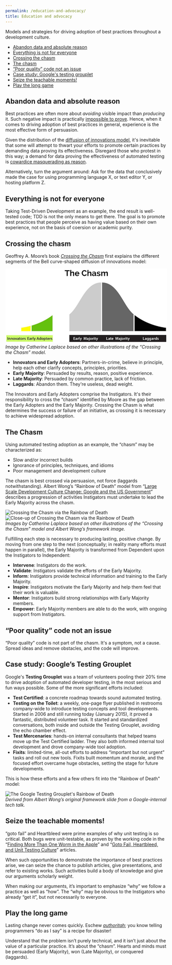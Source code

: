 ```yaml
---
permalink: /education-and-advocacy/
title: Education and advocacy
---
```

Models and strategies for driving adoption of best practices throughout a
development culture.

- [Abandon data and absolute reason](#abandon-data)
- [Everything is not for everyone](#everything-is-not-for-everyone)
- [Crossing the chasm](#crossing-the-chasm)
- [The chasm](#the-chasm)
- [“Poor quality” code not an issue](#poor-quality-not-an-issue)
- [Case study: Google's testing grouplet](#googles-testing-grouplet)
- [Seize the teachable moments!](#seize-the-moment)
- [Play the long game](#play-the-long-game)

## <a name="abandon-data"></a>Abandon data and absolute reason

Best practices are often more about _avoiding_ visible impact than _producing_
it. Such negative impact is practically [impossible to
prove](http://mike-bland.com/2012/07/10/test-mercenaries.html#mercs-proving-negatives).
Hence, when it comes to driving adoption of best practices in general,
experience is the most effective form of persuasion.

Given the distribution of the [diffusion of innovations
model](http://en.wikipedia.org/wiki/Diffusion_of_innovations), it's
inevitable that some will attempt to thwart your efforts to promote certain
practices by demanding data proving its effectiveness. Disregard those who
protest in this way; a demand for data proving the effectiveness of automated
testing is [cowardice masquerading as
reason](http://martinfowler.com/articles/testing-culture.html#change-stand).

Alternatively, turn the argument around: Ask for the data that conclusively
made the case for using programming language X, or text editor Y, or hosting
platform Z.

## <a name="everything-is-not-for-everyone"></a>Everything is not for everyone

Taking Test-Driven Development as an example, the end result is well-tested
code; TDD is not the only means to get there. The goal is to promote best
practices that people perceive as having value based on their own experience,
not on the basis of coersion or academic purity.

## <a name="crossing-the-chasm"></a>Crossing the chasm

Geoffrey A. Moore’s book *[Crossing the
Chasm](http://en.wikipedia.org/wiki/Crossing_the_Chasm)* first explains the
different
segments of the Bell curve-shaped diffusion of innovations model:

![Diffusion of Innovations and the Chasm](../assets/images/the-chasm.jpg)<br/>
_Image by Catherine Laplace based on other illustrations of the “Crossing the
Chasm” model._

- **Innovators and Early Adopters**: Partners-in-crime, believe in principle,
  help each other clarify concepts, principles, priorities.
- **Early Majority**: Persuaded by results, reason, positive experience.
- **Late Majority**: Persuaded by common practice, lack of friction.
- **Laggards**: Abandon them. They're useless, dead weight.

The Innovators and Early Adopters comprise the Instigators. It's their
responsibility to cross the “chasm” identified by Moore as the gap between the
Early Adopters and the Early Majority. Crossing the Chasm is what determines
the success or failure of an initiative, as crossing it is necessary to
achieve widespread adoption.

## <a name="the-chasm"></a>The Chasm

Using automated testing adoption as an example, the “chasm” may be
characterized as:

- Slow and/or incorrect builds
- Ignorance of principles, techniques, and idioms
- Poor management and development culture

The chasm is best crossed via persuasion, not force (laggards
notwithstanding). Albert Wong’s “Rainbow of Death” model from “[Large Scale
Development Culture Change: Google and the US
Government](https://18f.gsa.gov/2014/12/11/large-scale-development-culture-change/)”
describes a progression of activities Instigators must undertake to lead the
Early Majority across the chasm.

![Crossing the Chasm via the Rainbow of
Death](../assets/images/crossing-the-chasm-rainbow-of-death.jpg)<br/>
![Close-up of Crossing the Chasm via the Rainbow of
Death](../assets/images/rainbow-of-death.jpg)<br/>
_Images by Catherine Laplace based on other illustrations of the “Crossing the
Chasm” model and Albert Wong’s framework image._

Fulfilling each step is necessary to producing lasting, positive change. By
moving from one step to the next (conceptually; in reality many efforts must
happen in parallel), the Early Majority is transformed from Dependent upon
the Instigators to Independent:

- **Intervene**: Instigators do the work.
- **Validate**: Instigators validate the efforts of the Early Majority.
- **Inform**: Instigators provide technical information and training to the
  Early Majority.
- **Inspire**: Instigators motivate the Early Majority and help them feel that
  their work is valuable.
- **Mentor**: Instigators build strong relationships with Early Majority
  members.
- **Empower**: Early Majority members are able to do the work, with ongoing
  support from Instigators.

## <a name="poor-quality-not-an-issue"></a>“Poor quality” code not an issue

“Poor quality” code is not part of the chasm. It's a symptom, not a cause.
Spread ideas and remove obstacles, and the code will improve.

## <a name="googles-testing-grouplet"></a>Case study: Google’s Testing Grouplet

Google's **Testing Grouplet** was a team of volunteers pooling their 20% time
to drive adoption of automated developer testing, in the most serious and fun
ways possible. Some of the more significant efforts included:

- **Test Certified**: a concrete roadmap towards sound automated testing.
- **Testing on the Toilet**: a weekly, one-page flyer published in restrooms
  company-wide to introduce testing concepts and tool developments. Started in
  2006 and still running today (January 2015), it proved a fantastic,
  distributed volunteer task. It started and standardized conversations, both
  inside and outside the Testing Grouplet, avoiding the echo chamber effect.
- **Test Mercenaries**: hands-on internal consultants that helped teams move
  up the Test Certified ladder. They also both informed internal tool
  development and drove company-wide tool adoption.
- **Fixits**: limited-time, all-out efforts to address “important but not
  urgent” tasks and roll out new tools. Fixits built momentum and morale, and
  the focused effort overcame huge obstacles, setting the stage for future
  developments.

This is how these efforts and a few others fit into the "Rainbow of Death"
model:

![The Google Testing Grouplet's Rainbow of
Death](../assets/images/testing-grouplet-rainbow-of-death.jpg)<br/>
_Derived from Albert Wong’s original framework slide from a Google-internal
tech talk._

## <a name="seize-the-moment"></a>Seize the teachable moments!

“goto fail” and Heartbleed were prime examples of why unit testing is so
critical. Both bugs were unit-testable, as proven by the working code in the
“[Finding More Than One Worm in the
Apple](http://queue.acm.org/detail.cfm?id=2620662)” and “[Goto Fail,
Heartbleed, and Unit Testing
Culture](http://martinfowler.com/articles/testing-culture.html)” articles.

When such opportunities to demonstrate the importance of best practices arise,
we can seize the chance to publish articles, give presentations, and refer to
existing works. Such activities build a body of knowledge and give our
arguments scholarly weight.

When making our arguments, it’s important to emphasize “why” we follow a
practice as well as “how”. The “why” may be obvious to the Instigators who
already “get it”, but not necessarily to everyone.

## <a name="play-the-long-game"></a>Play the long game

Lasting change never comes quickly. Eschew
_[authoritah](http://shop.southparkstudios.com/SOUTH-PARK-CARTMAN-POSTER-You-will/A/B00302A3OI.htm)_;
you know telling programmers “do as I say” is a recipe for disaster!

Understand that the problem isn’t purely technical, and it isn’t just about the
value of a particular practice. It’s about the “chasm”. Hearts and minds must
be persuaded (Early Majority), won (Late Majority), or conquered (laggards).
